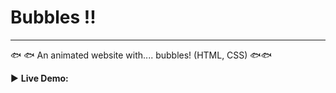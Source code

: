 # Bubbles !!

---

:fish: :fish: An animated website with.... bubbles! (HTML, CSS) :fish::fish:

:arrow_forward: **Live Demo:**
